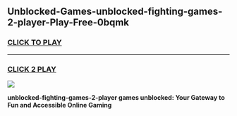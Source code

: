 
## Unblocked-Games-unblocked-fighting-games-2-player-Play-Free-0bqmk
<h3>
<a href="https://premium76.site?title=unblocked-fighting-games-2-player&ref=18A1">CLICK TO PLAY</a></h3>
<hr>

<h3>
<a href="https://premium76.site?title=unblocked-fighting-games-2-player&ref=18A1">CLICK 2 PLAY</a>
  
</h3>

<a href="https://premium76.site?title=unblocked-fighting-games-2-player&ref=18A1"><img src="https://clearcache.store/games.png"></a>


**unblocked-fighting-games-2-player games unblocked: Your Gateway to Fun and Accessible Online Gaming**

